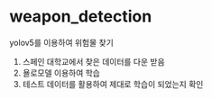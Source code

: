 # weapon_detection

yolov5를 이용하여 위험물 찾기

1. 스페인 대학교에서 찾은 데이터를 다운 받음
2. 욜로모델 이용하여 학습
3. 테스트 데이터를 활용하여 제대로 학습이 되었는지 확인
